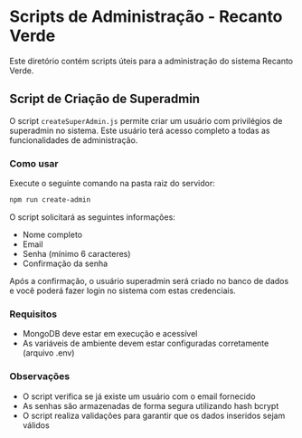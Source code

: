 # Scripts de Administração - Recanto Verde

Este diretório contém scripts úteis para a administração do sistema Recanto Verde.

## Script de Criação de Superadmin

O script `createSuperAdmin.js` permite criar um usuário com privilégios de superadmin no sistema. Este usuário terá acesso completo a todas as funcionalidades de administração.

### Como usar

Execute o seguinte comando na pasta raiz do servidor:

```bash
npm run create-admin
```

O script solicitará as seguintes informações:
- Nome completo
- Email
- Senha (mínimo 6 caracteres)
- Confirmação da senha

Após a confirmação, o usuário superadmin será criado no banco de dados e você poderá fazer login no sistema com estas credenciais.

### Requisitos

- MongoDB deve estar em execução e acessível
- As variáveis de ambiente devem estar configuradas corretamente (arquivo .env)

### Observações

- O script verifica se já existe um usuário com o email fornecido
- As senhas são armazenadas de forma segura utilizando hash bcrypt
- O script realiza validações para garantir que os dados inseridos sejam válidos
